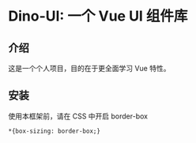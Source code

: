 # Dino-UI: 一个 Vue UI 组件库

## 介绍

这是一个个人项目，目的在于更全面学习 Vue 特性。

## 安装

使用本框架前，请在 CSS 中开启 border-box

 ```
*{box-sizing: border-box;}
```


